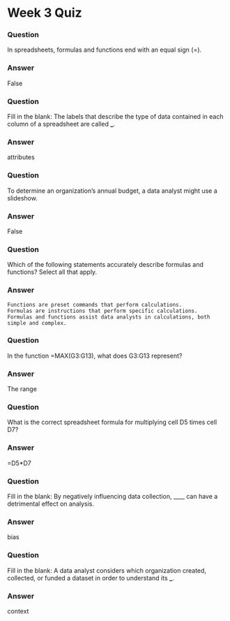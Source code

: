 # Week 3 Quiz

### Question

In spreadsheets, formulas and functions end with an equal sign (=).

### Answer

False

### Question

Fill in the blank: The labels that describe the type of data contained in each column of a spreadsheet are called **\_**.

### Answer

attributes

### Question

To determine an organization’s annual budget, a data analyst might use a slideshow.

### Answer

False

### Question

Which of the following statements accurately describe formulas and functions? Select all that apply.

### Answer

    Functions are preset commands that perform calculations.
    Formulas are instructions that perform specific calculations.
    Formulas and functions assist data analysts in calculations, both simple and complex.

### Question

In the function =MAX(G3:G13), what does G3:G13 represent?

### Answer

The range

### Question

What is the correct spreadsheet formula for multiplying cell D5 times cell D7?

### Answer

=D5\*D7

### Question

Fill in the blank: By negatively influencing data collection, \_\_\_\_ can have a detrimental effect on analysis.

### Answer

bias

### Question

Fill in the blank: A data analyst considers which organization created, collected, or funded a dataset in order to understand its **\_**.

### Answer

context
